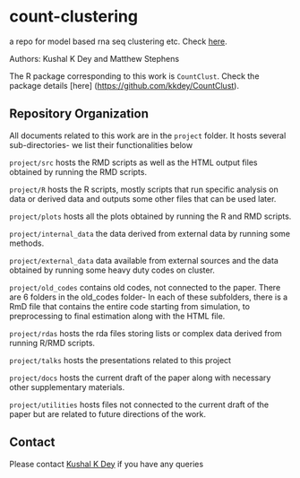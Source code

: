 # count-clustering
a repo for model based rna seq clustering etc. Check [here](https://kkdey.github.io/count-clustering).

Authors: Kushal K Dey  and Matthew Stephens 

The R package corresponding to this work is `CountClust`. Check the package details [here]
(https://github.com/kkdey/CountClust).

## Repository Organization

All documents related to this work are in the `project` folder. It hosts several sub-directories- we list their functionalities below

`project/src` hosts the RMD scripts as well as the HTML output files obtained by running the RMD scripts.

`project/R` hosts the R scripts, mostly scripts that run specific analysis on data or derived data and outputs some other files that can be used later. 

`project/plots` hosts all the plots obtained by running the R and RMD scripts.

`project/internal_data` the data derived from external data by running some methods. 

`project/external_data` data available from external sources and the data obtained by running some heavy duty codes on cluster.

`project/old_codes`  contains old codes, not connected to the paper. There are 6 folders in the old_codes folder- In each of these subfolders, there is a RmD file that contains the entire code starting from simulation, to preprocessing to final estimation along with the HTML file.


`project/rdas` hosts the rda files storing lists or complex data derived from running R/RMD scripts.

`project/talks` hosts the presentations related to this project

`project/docs` hosts the current draft of the paper along with necessary other supplementary materials.

`project/utilities` hosts files not connected to the current draft of the paper but are related to future directions of the work. 

## Contact

Please contact [Kushal K Dey](kkdey@uchicago.edu) if you have any queries


